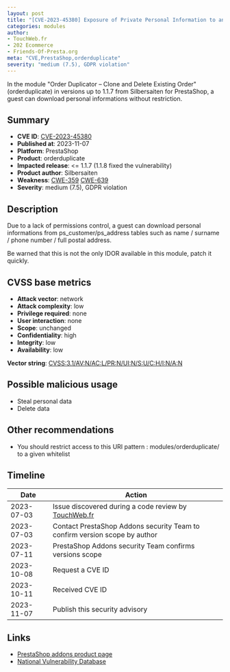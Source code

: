 ```yaml
---
layout: post
title: "[CVE-2023-45380] Exposure of Private Personal Information to an Unauthorized Actor in Silbersaiten - Order Duplicator – Clone and Delete Existing Order module for PrestaShop"
categories: modules
author:
- TouchWeb.fr
- 202 Ecommerce
- Friends-Of-Presta.org
meta: "CVE,PrestaShop,orderduplicate"
severity: "medium (7.5), GDPR violation"
---
```


In the module "Order Duplicator – Clone and Delete Existing Order" (orderduplicate) in versions up to 1.1.7 from Silbersaiten for PrestaShop, a guest can download personal informations without restriction.

## Summary

* **CVE ID**: [CVE-2023-45380](https://cve.mitre.org/cgi-bin/cvename.cgi?name=CVE-2023-45380)
* **Published at**: 2023-11-07
* **Platform**: PrestaShop
* **Product**: orderduplicate
* **Impacted release**: <= 1.1.7 (1.1.8 fixed the vulnerability)
* **Product author**: Silbersaiten
* **Weakness**: [CWE-359](https://cwe.mitre.org/data/definitions/359.html) [CWE-639](https://cwe.mitre.org/data/definitions/639.html)
* **Severity**: medium (7.5), GDPR violation

## Description

Due to a lack of permissions control, a guest can download personal informations from ps_customer/ps_address tables such as name / surname / phone number / full postal address.

Be warned that this is not the only IDOR available in this module, patch it quickly.


## CVSS base metrics

* **Attack vector**: network
* **Attack complexity**: low
* **Privilege required**: none
* **User interaction**: none
* **Scope**: unchanged
* **Confidentiality**: high
* **Integrity**: low
* **Availability**: low

**Vector string**: [CVSS:3.1/AV:N/AC:L/PR:N/UI:N/S:U/C:H/I:N/A:N](https://nvd.nist.gov/vuln-metrics/cvss/v3-calculator?vector=AV:N/AC:L/PR:N/UI:N/S:U/C:H/I:N/A:N)

## Possible malicious usage

* Steal personal data
* Delete data

## Other recommendations

* You should restrict access to this URI pattern : modules/orderduplicate/ to a given whitelist

## Timeline

| Date | Action |
|--|--|
| 2023-07-03 | Issue discovered during a code review by [TouchWeb.fr](https://www.touchweb.fr) |
| 2023-07-03 | Contact PrestaShop Addons security Team to confirm version scope by author |
| 2023-07-11 | PrestaShop Addons security Team confirms versions scope |
| 2023-10-08 | Request a CVE ID |
| 2023-10-11 | Received CVE ID |
| 2023-11-07 | Publish this security advisory |

## Links

* [PrestaShop addons product page](https://addons.prestashop.com/en/registration-ordering-process/19043-order-duplicator-clone-and-delete-existing-order.html)
* [National Vulnerability Database](https://nvd.nist.gov/vuln/detail/CVE-2023-45380)
